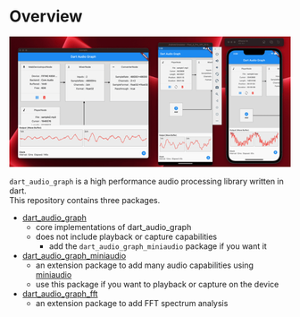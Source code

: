 # Overview

![demo.git](resources/demo.gif)

`dart_audio_graph` is a high performance audio processing library written in dart.\
This repository contains three packages.

- [dart_audio_graph](https://github.com/SKKbySSK/dart_audio_graph/tree/main/packages/dart_audio_graph)
  - core implementations of dart_audio_graph
  - does not include playback or capture capabilities
    - add the `dart_audio_graph_miniaudio` package if you want it
- [dart_audio_graph_miniaudio](https://github.com/SKKbySSK/dart_audio_graph/tree/main/packages/dart_audio_graph_miniaudio)
  - an extension package to add many audio capabilities using [miniaudio](https://github.com/mackron/miniaudio)
  - use this package if you want to playback or capture on the device
- [dart_audio_graph_fft](https://github.com/SKKbySSK/dart_audio_graph/tree/main/packages/dart_audio_graph_fft)
  - an extension package to add FFT spectrum analysis
